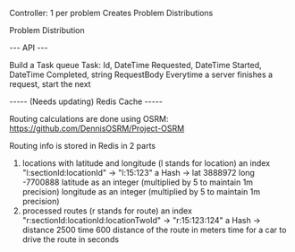 Controller:
1 per problem
Creates Problem Distributions

Problem Distribution


--- API ---

Build a Task queue 
Task: Id, DateTime Requested, DateTime Started, DateTime Completed, string RequestBody
Everytime a server finishes a request, start the next



----- (Needs updating) Redis Cache -----

Routing calculations are done using OSRM: https://github.com/DennisOSRM/Project-OSRM

Routing info is stored in Redis in 2 parts

1. locations with latitude and longitude (l stands for location)
an index "l:sectionId:locationId" -> "l:15:123"
a Hash -> lat 3888972 long -7700888
latitude as an integer (multiplied by 5 to maintain 1m precision)
longitude as an integer (multiplied by 5 to maintain 1m precision)
2. processed routes (r stands for route)
an index "r:sectionId:locationId:locationTwoId" -> "r:15:123:124"
a Hash -> distance 2500 time 600
distance of the route in meters
time for a car to drive the route in seconds
